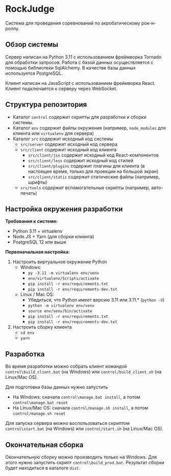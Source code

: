 # RockJudge

Система для проведения соревнований по акробатическому рок-н-роллу.

## Обзор системы

Сервер написан на Python 3.11 с использованием фреймворка Tornado для обработки запросов. Работа с базой данных осуществляется с помощью библиотеки SqlAlchemy. В качестве базы данных используется PostgreSQL.

Клиент написан на JavaScript с использованием фреймворка React. Клиент подключается к серверу через WebSocket.

## Структура репозитория

* Каталог `control` содержит скрипты для разработки и сборки системы.
* Каталог `env` содержит файлы окружения (например, `node_modules` для клиента или `virtualenv` для сервера)
* Каталог `src` содержит исходный код системы
  * `src/server` содержит исходный код сервера
  * `src/client` содержит исходный код клиента
    * `src/client/jsx` содержит исходный код React-компонентов
    * `src/client/less` содержит исходный код стилей
    * `src/client/plugins` содержит плагины для клиента (в настоящее время, только для проекции на большой экран)
    * `src/client/static` содержит статические файлы (например, шрифты)
  * `src/tools` содержит вспомогательные скрипты (например, авто-печать)

## Настройка окружения разработки

**Требования к системе:**
* Python 3.11 + virtualenv
* Node.JS + Yarn (для сборки клиента)
* PostgreSQL 12 или выше

**Первоначальная настройка:**
1. Настроить виртуальное окружение Python
    * Windows: 
      * `py -3.11 -m virtualenv env/venv`
      * `env/virtualenv/Scripts/activate`
      * `pip install -r env/requirements.txt`
      * `pip install -r env/requirements-dev.txt`
    * Linux / Mac OS:
      * Убедиться, что Python имеет версию 3.11 или 3.11.* (`python -V`)
      * `python -m virtualenv env/venv`
      * `source env/venv/bin/activate`
      * `pip install -r env/requirements.txt`
      * `pip install -r env/requirements-dev.txt`
2. Настроить сборку клиента
   * `cd env`
   * `yarn`

## Разработка

Во время разработки можно собрать клиент командой `control\build_client.bat` (на Windows) или `control/build_client.sh` (на Linux/Mac OS).

Для подготовки базы данных нужно запустить 
* На Windows: сначала `control\manage.bat install`, а потом `control\manage.bat reset`
* На Linux/Mac OS: сначала `control/manage.sh install`, а потом `control/manage.sh reset`

Для запуска сервера можно воспользоваться скриптом `control\start.bat` (на Windows) или `control/start.sh` (на Linux/Mac OS).

## Окончательная сборка

Окончательную сборку можно производить только на Windows. Для этого нужно запустить скрипт `control\build_prod.bat`. Результат сборки будет находиться в каталоге `dist`.
